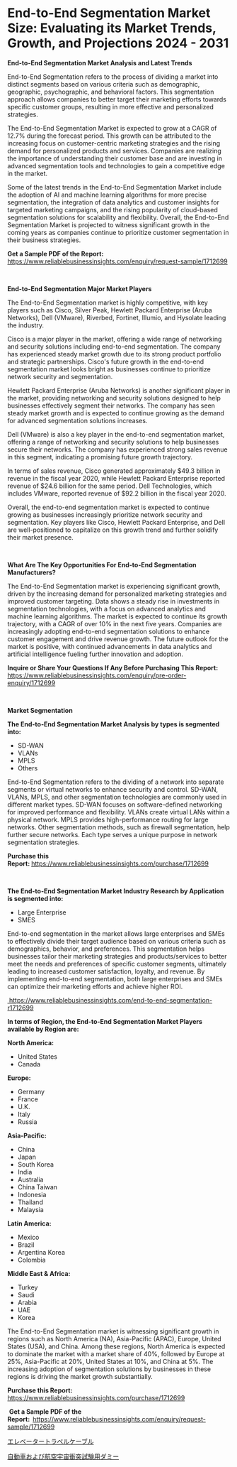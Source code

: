 <p><h1>End-to-End Segmentation Market Size: Evaluating its Market Trends, Growth, and Projections 2024 - 2031</h1></p><p><strong>End-to-End Segmentation Market Analysis and Latest Trends</strong></p>
<p><p>End-to-End Segmentation refers to the process of dividing a market into distinct segments based on various criteria such as demographic, geographic, psychographic, and behavioral factors. This segmentation approach allows companies to better target their marketing efforts towards specific customer groups, resulting in more effective and personalized strategies.</p><p>The End-to-End Segmentation Market is expected to grow at a CAGR of 12.7% during the forecast period. This growth can be attributed to the increasing focus on customer-centric marketing strategies and the rising demand for personalized products and services. Companies are realizing the importance of understanding their customer base and are investing in advanced segmentation tools and technologies to gain a competitive edge in the market.</p><p>Some of the latest trends in the End-to-End Segmentation Market include the adoption of AI and machine learning algorithms for more precise segmentation, the integration of data analytics and customer insights for targeted marketing campaigns, and the rising popularity of cloud-based segmentation solutions for scalability and flexibility. Overall, the End-to-End Segmentation Market is projected to witness significant growth in the coming years as companies continue to prioritize customer segmentation in their business strategies.</p></p>
<p><strong>Get a Sample PDF of the Report:&nbsp;</strong> <a href="https://www.reliablebusinessinsights.com/enquiry/request-sample/1712699">https://www.reliablebusinessinsights.com/enquiry/request-sample/1712699</a></p>
<p>&nbsp;</p>
<p><strong>End-to-End Segmentation Major Market Players</strong></p>
<p><p>The End-to-End Segmentation market is highly competitive, with key players such as Cisco, Silver Peak, Hewlett Packard Enterprise (Aruba Networks), Dell (VMware), Riverbed, Fortinet, Illumio, and Hysolate leading the industry. </p><p>Cisco is a major player in the market, offering a wide range of networking and security solutions including end-to-end segmentation. The company has experienced steady market growth due to its strong product portfolio and strategic partnerships. Cisco's future growth in the end-to-end segmentation market looks bright as businesses continue to prioritize network security and segmentation.</p><p>Hewlett Packard Enterprise (Aruba Networks) is another significant player in the market, providing networking and security solutions designed to help businesses effectively segment their networks. The company has seen steady market growth and is expected to continue growing as the demand for advanced segmentation solutions increases.</p><p>Dell (VMware) is also a key player in the end-to-end segmentation market, offering a range of networking and security solutions to help businesses secure their networks. The company has experienced strong sales revenue in this segment, indicating a promising future growth trajectory.</p><p>In terms of sales revenue, Cisco generated approximately $49.3 billion in revenue in the fiscal year 2020, while Hewlett Packard Enterprise reported revenue of $24.6 billion for the same period. Dell Technologies, which includes VMware, reported revenue of $92.2 billion in the fiscal year 2020.</p><p>Overall, the end-to-end segmentation market is expected to continue growing as businesses increasingly prioritize network security and segmentation. Key players like Cisco, Hewlett Packard Enterprise, and Dell are well-positioned to capitalize on this growth trend and further solidify their market presence.</p></p>
<p>&nbsp;</p>
<p><strong>What Are The Key Opportunities For End-to-End Segmentation Manufacturers?</strong></p>
<p><p>The End-to-End Segmentation market is experiencing significant growth, driven by the increasing demand for personalized marketing strategies and improved customer targeting. Data shows a steady rise in investments in segmentation technologies, with a focus on advanced analytics and machine learning algorithms. The market is expected to continue its growth trajectory, with a CAGR of over 10% in the next five years. Companies are increasingly adopting end-to-end segmentation solutions to enhance customer engagement and drive revenue growth. The future outlook for the market is positive, with continued advancements in data analytics and artificial intelligence fueling further innovation and adoption.</p></p>
<p><strong>Inquire or Share Your Questions If Any Before Purchasing This Report:</strong> <a href="https://www.reliablebusinessinsights.com/enquiry/pre-order-enquiry/1712699">https://www.reliablebusinessinsights.com/enquiry/pre-order-enquiry/1712699</a></p>
<p>&nbsp;</p>
<p><strong>Market Segmentation</strong></p>
<p><strong>The End-to-End Segmentation Market Analysis by types is segmented into:</strong></p>
<p><ul><li>SD-WAN</li><li>VLANs</li><li>MPLS</li><li>Others</li></ul></p>
<p><p>End-to-End Segmentation refers to the dividing of a network into separate segments or virtual networks to enhance security and control. SD-WAN, VLANs, MPLS, and other segmentation technologies are commonly used in different market types. SD-WAN focuses on software-defined networking for improved performance and flexibility. VLANs create virtual LANs within a physical network. MPLS provides high-performance routing for large networks. Other segmentation methods, such as firewall segmentation, help further secure networks. Each type serves a unique purpose in network segmentation strategies.</p></p>
<p><strong>Purchase this Report:&nbsp;</strong><a href="https://www.reliablebusinessinsights.com/purchase/1712699">https://www.reliablebusinessinsights.com/purchase/1712699</a></p>
<p>&nbsp;</p>
<p><strong>The End-to-End Segmentation Market Industry Research by Application is segmented into:</strong></p>
<p><ul><li>Large Enterprise</li><li>SMES</li></ul></p>
<p><p>End-to-end segmentation in the market allows large enterprises and SMEs to effectively divide their target audience based on various criteria such as demographics, behavior, and preferences. This segmentation helps businesses tailor their marketing strategies and products/services to better meet the needs and preferences of specific customer segments, ultimately leading to increased customer satisfaction, loyalty, and revenue. By implementing end-to-end segmentation, both large enterprises and SMEs can optimize their marketing efforts and achieve higher ROI.</p></p>
<p><a href="https://www.reliablebusinessinsights.com/end-to-end-segmentation-r1712699">&nbsp;https://www.reliablebusinessinsights.com/end-to-end-segmentation-r1712699</a></p>
<p><strong>In terms of Region, the End-to-End Segmentation Market Players available by Region are:</strong></p>
<p>
    <p> <strong> North America: </strong>
        <ul>
            <li>United States</li>
            <li>Canada</li>
        </ul>
        </p> 
    <p> <strong> Europe: </strong>
        <ul>
            <li>Germany</li>
            <li>France</li>
            <li>U.K.</li>
            <li>Italy</li>
            <li>Russia</li>
        </ul>
        </p> 
    <p> <strong> Asia-Pacific: </strong>
        <ul>
            <li>China</li>
            <li>Japan</li>
            <li>South Korea</li>
            <li>India</li>
            <li>Australia</li>
            <li>China Taiwan</li>
            <li>Indonesia</li>
            <li>Thailand</li>
            <li>Malaysia</li>
        </ul>
        </p> 
    <p> <strong> Latin America: </strong>
        <ul>
            <li>Mexico</li>
            <li>Brazil</li>
            <li>Argentina Korea</li>
            <li>Colombia</li>
        </ul>
        </p> 
    <p> <strong> Middle East & Africa: </strong>
        <ul>
            <li>Turkey</li>
            <li>Saudi</li>
            <li>Arabia</li>
            <li>UAE</li>
            <li>Korea</li>
        </ul>
    </p>
    </p>
<p><p>The End-to-End Segmentation market is witnessing significant growth in regions such as North America (NA), Asia-Pacific (APAC), Europe, United States (USA), and China. Among these regions, North America is expected to dominate the market with a market share of 40%, followed by Europe at 25%, Asia-Pacific at 20%, United States at 10%, and China at 5%. The increasing adoption of segmentation solutions by businesses in these regions is driving the market growth substantially.</p></p>
<p><strong>Purchase this Report: </strong><a href="https://www.reliablebusinessinsights.com/purchase/1712699">https://www.reliablebusinessinsights.com/purchase/1712699</a></p>
<p>&nbsp;<strong>Get a Sample PDF of the Report:&nbsp;&nbsp;</strong><a href="https://www.reliablebusinessinsights.com/enquiry/request-sample/1712699">https://www.reliablebusinessinsights.com/enquiry/request-sample/1712699</a></p>
<p><strong></strong></p>
<p><p><a href="https://github.com/tanyaali3/Market-Research-Report-List-1/blob/main/8976595112543.md">エレベータートラベルケーブル</a></p><p><a href="https://github.com/reliezer65/Market-Research-Report-List-1/blob/main/6605508112542.md">自動車および航空宇宙衝突試験用ダミー</a></p></p>